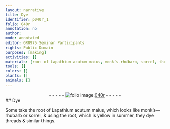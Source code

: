 ```yaml
---
layout: narrative
title: Dye
identifier: p040r_1
folio: 040r
annotation: no
author:
mode: annotated
editor: GR8975 Seminar Participants
rights: Public Domain
purposes: [making]
activities: []
materials: [root of Lapathium acutum maius, monk’s-rhubarb, sorrel, threads]
tools: []
colors: []
plants: []
animals: []
---
```


 <div class="folio" align="center">- - - - - <a href="hhttp://gallica.bnf.fr/ark:/12148/btv1b10500001g/f85.image" target="_blank"><img src="https://cu-mkp.github.io/GR8975-edition/assets/photo-icon.png" alt="folio image: " style="display:inline-block; margin-bottom:-3px;"/>040r</a> - - - - - </div>  
## Dye

 
Some take the <span class="material">root of Lapathium acutum maius</span>, which looks like <span class="material">monk’s—rhubarb</span> or <span class="material">sorrel</span>, & using the root, which is yellow in summer, they dye <span class="material">threads</span> & similar things.
 